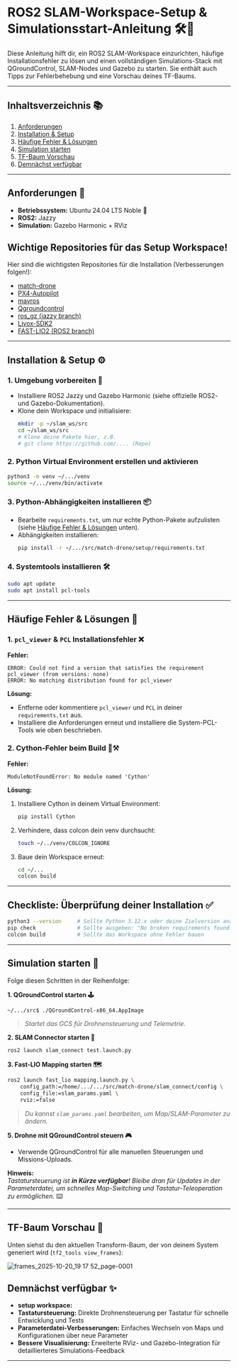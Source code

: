 # ROS2 SLAM-Workspace-Setup & Simulationsstart-Anleitung 🛠️🤖

Diese Anleitung hilft dir, ein ROS2 SLAM-Workspace einzurichten, häufige Installationsfehler zu lösen und einen vollständigen Simulations-Stack mit QGroundControl, SLAM-Nodes und Gazebo zu starten. Sie enthält auch Tipps zur Fehlerbehebung und eine Vorschau deines TF-Baums.

---

## Inhaltsverzeichnis 📚

1. [Anforderungen](#Anforderungen)
2. [Installation & Setup](#installation--setup)
3. [Häufige Fehler & Lösungen](#häufige-fehler--lösungen)
4. [Simulation starten](#simulation-starten)
5. [TF-Baum Vorschau](#tf-baum-vorschau)
6. [Demnächst verfügbar](#demnächst-verfügbar)

---

## Anforderungen 📝

- **Betriebssystem:** Ubuntu 24.04 LTS Noble 🐧
- **ROS2:** Jazzy 
- **Simulation:** Gazebo Harmonic  + RViz 

## Wichtige Repositories für das Setup Workspace!

Hier sind die wichtigsten Repositories für die Installation (Verbesserungen folgen!):

- [match-drone](https://github.com/rouuu2/match-drone)
- [PX4-Autopilot](https://github.com/PX4/PX4-Autopilot)
- [mavros](https://github.com/mavlink/mavros)
- [Qgroundcontrol](https://github.com/match-MobRob2/match-drone/blob/main/docs/QGroundControl.md)
- [ros_gz (jazzy branch)](https://github.com/gazebosim/ros_gz/tree/jazzy)
- [Livox-SDK2](https://github.com/Livox-SDK/Livox-SDK2)
- [FAST-LIO2 (ROS2 branch)](https://github.com/hku-mars/FAST_LIO)

---

## Installation & Setup ⚙️

### 1. Umgebung vorbereiten 🌱

- Installiere ROS2 Jazzy und Gazebo Harmonic (siehe offizielle ROS2- und Gazebo-Dokumentation).
- Klone dein Workspace und initialisiere:
    ```bash
    mkdir -p ~/slam_ws/src
    cd ~/slam_ws/src
    # Klone deine Pakete hier, z.B.
    # git clone https://github.com/.... (Repo)
    ```

### 2. Python Virtual Environment erstellen und aktivieren 

```bash
python3 -m venv ~/.../venv
source ~/.../venv/bin/activate
```

### 3. Python-Abhängigkeiten installieren 📦

- Bearbeite `requirements.txt`, um nur echte Python-Pakete aufzulisten (siehe [Häufige Fehler & Lösungen](#häufige-fehler--lösungen) unten).
- Abhängigkeiten installieren:
    ```bash
    pip install -r ~/.../src/match-drone/setup/requirements.txt
    ```

### 4. Systemtools installieren 🛠️

```bash
sudo apt update
sudo apt install pcl-tools
```

---

## Häufige Fehler & Lösungen 🚧

### 1. `pcl_viewer` & `PCL` Installationsfehler ❌

**Fehler:**
```
ERROR: Could not find a version that satisfies the requirement pcl_viewer (from versions: none)
ERROR: No matching distribution found for pcl_viewer
```

**Lösung:**
- Entferne oder kommentiere `pcl_viewer` und `PCL` in deiner `requirements.txt` aus.
- Installiere die Anforderungen erneut und installiere die System-PCL-Tools wie oben beschrieben.

### 2. Cython-Fehler beim Build 🐍⚒️

**Fehler:**
```
ModuleNotFoundError: No module named 'Cython'
```

**Lösung:**
1. Installiere Cython in deinem Virtual Environment:
    ```bash
    pip install Cython
    ```
2. Verhindere, dass colcon dein venv durchsucht:
    ```bash
    touch ~/../venv/COLCON_IGNORE
    ```
3. Baue dein Workspace erneut:
    ```bash
    cd ~/...
    colcon build
    ```

---

## Checkliste: Überprüfung deiner Installation ✅

```bash
python3 --version     # Sollte Python 3.12.x oder deine Zielversion anzeigen
pip check             # Sollte ausgeben: "No broken requirements found."
colcon build          # Sollte das Workspace ohne Fehler bauen
```

---

## Simulation starten 🚀

Folge diesen Schritten in der Reihenfolge:

**1. QGroundControl starten 🕹️**
```bash
~/.../src$ ./QGroundControl-x86_64.AppImage
```
> _Startet das GCS für Drohnensteuerung und Telemetrie._

**2. SLAM Connector starten 🔗**
```bash
ros2 launch slam_connect test.launch.py
```

**3. Fast-LIO Mapping starten 🗺️**
```bash
ros2 launch fast_lio mapping.launch.py \
    config_path:=/home/.../.../src/match-drone/slam_connect/config \
    config_file:=slam_params.yaml \
    rviz:=false
```
> _Du kannst `slam_params.yaml` bearbeiten, um Map/SLAM-Parameter zu ändern._

**5. Drohne mit QGroundControl steuern 🎮**
- Verwende QGroundControl für alle manuellen Steuerungen und Missions-Uploads.

**Hinweis:**  
_Tastatursteuerung ist **in Kürze verfügbar**! Bleibe dran für Updates in der Parameterdatei, um schnelles Map-Switching und Tastatur-Teleoperation zu ermöglichen._ ⌨️

---

## TF-Baum Vorschau 🌳

Unten siehst du den aktuellen Transform-Baum, der von deinem System generiert wird (`tf2_tools view_frames`):

![frames_2025-10-20_19 17 52_page-0001](https://github.com/user-attachments/assets/6650c7d9-603c-4708-a161-224e366f7a78)

## Demnächst verfügbar ✨
- **setup workspace:**
- **Tastatursteuerung:** Direkte Drohnensteuerung per Tastatur für schnelle Entwicklung und Tests 
- **Parameterdatei-Verbesserungen:** Einfaches Wechseln von Maps und Konfigurationen über neue Parameter 
- **Bessere Visualisierung:** Erweiterte RViz- und Gazebo-Integration für detaillierteres Simulations-Feedback 

---
